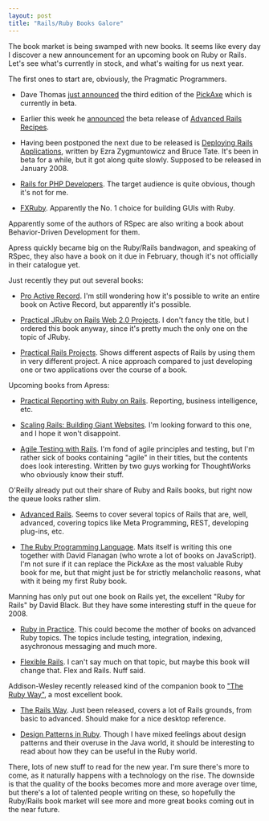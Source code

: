 ```yaml
---
layout: post
title: "Rails/Ruby Books Galore"
---
```

The book market is being swamped with new books. It seems like every day I discover a new announcement for an upcoming book on Ruby or Rails. Let's see what's currently in stock, and what's waiting for us next year.

The first ones to start are, obviously, the Pragmatic Programmers.

* Dave Thomas [just announced](http://pragdave.blogs.pragprog.com/pragdave/2007/12/a-new-pickaxe.html) the third edition of the [PickAxe](http://pragprog.com/titles/ruby3) which is currently in beta.

* Earlier this week he [announced](http://pragdave.blogs.pragprog.com/pragdave/2007/12/advanced-rails.html) the beta release of [Advanced Rails Recipes](http://pragprog.com/titles/fr_arr).

* Having been postponed the next due to be released is [Deploying Rails Applications](http://pragprog.com/titles/fr_deploy), written by Ezra Zygmuntowicz and Bruce Tate. It's been in beta for a while, but it got along quite slowly. Supposed to be released in January 2008.

* [Rails for PHP Developers](http://pragprog.com/titles/ndphpr). The target audience is quite obvious, though it's not for me.

* [FXRuby](http://pragprog.com/titles/fxruby). Apparently the No. 1 choice for building GUIs with Ruby.

Apparently some of the authors of RSpec are also writing a book about Behavior-Driven Development for them.

Apress quickly became big on the Ruby/Rails bandwagon, and speaking of RSpec, they also have a book on it due in February, though it's not officially in their catalogue yet.

Just recently they put out several books:

* [Pro Active Record](http://www.apress.com/book/view/1590598474). I'm still wondering how it's possible to write an entire book on Active Record, but apparently it's possible.

* [Practical JRuby on Rails Web 2.0 Projects](http://www.apress.com/book/view/1590598814). I don't fancy the title, but I ordered this book anyway, since it's pretty much the only one on the topic of JRuby.

* [Practical Rails Projects](http://www.apress.com/book/view/1590597818). Shows different aspects of Rails by using them in very different project. A nice approach compared to just developing one or two applications over the course of a book.

Upcoming books from Apress:

* [Practical Reporting with Ruby on Rails](http://www.apress.com/book/view/1590599330). Reporting, business intelligence, etc.

* [Scaling Rails: Building Giant Websites](http://www.apress.com/book/view/1590599322). I'm looking forward to this one, and I hope it won't disappoint.

* [Agile Testing with Rails](http://www.apress.com/book/view/1590599152). I'm fond of agile principles and testing, but I'm rather sick of books containing "agile" in their titles, but the contents does look interesting. Written by two guys working for ThoughtWorks who obviously know their stuff.

O'Reilly already put out their share of Ruby and Rails books, but right now the queue looks rather slim.

* [Advanced Rails](http://www.oreilly.com/catalog/9780596510329/). Seems to cover several topics of Rails that are, well, advanced, covering topics like Meta Programming, REST, developing plug-ins, etc.

* [The Ruby Programming Language](http://www.oreilly.com/catalog/9780596516178/). Mats itself is writing this one together with David Flanagan (who wrote a lot of books on JavaScript). I'm not sure if it can replace the PickAxe as the most valuable Ruby book for me, but that might just be for strictly melancholic reasons, what with it being my first Ruby book.

Manning has only put out one book on Rails yet, the excellent "Ruby for Rails" by David Black. But they have some interesting stuff in the queue for 2008.

* [Ruby in Practice](http://www.manning.com/mcanally/). This could become the mother of books on advanced Ruby topics. The topics include testing, integration, indexing, asychronous messaging and much more.

* [Flexible Rails](http://www.manning.com/armstrong/). I can't say much on that topic, but maybe this book will change that. Flex and Rails. Nuff said.

Addison-Wesley recently released kind of the companion book to ["The Ruby Way"](http://www.informit.com/title/0672328844), a most excellent book.

* [The Rails Way](http://www.informit.com/store/product.aspx?isbn=0321445619). Just been released, covers a lot of Rails grounds, from basic to advanced. Should make for a nice desktop reference.

* [Design Patterns in Ruby](http://www.informit.com/store/product.aspx?isbn=0321490452). Though I have mixed feelings about design patterns and their overuse in the Java world, it should be interesting to read about how they can be useful in the Ruby world.

There, lots of new stuff to read for the new year. I'm sure there's more to come, as it naturally happens with a technology on the rise. The downside is that the quality of the books becomes more and more average over time, but there's a lot of talented people writing on these, so hopefully the Ruby/Rails book market will see more and more great books coming out in the near future.